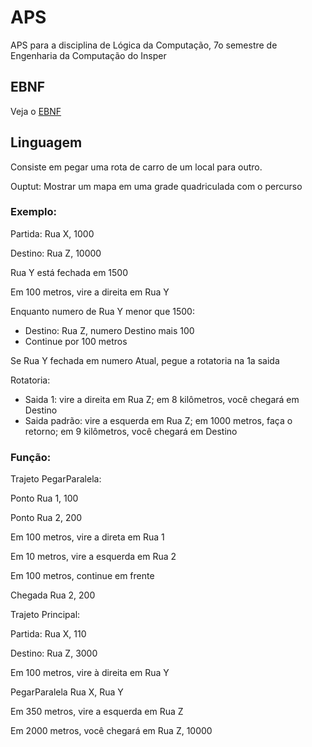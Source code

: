 # APS

APS para a disciplina de Lógica da Computação, 7o semestre de Engenharia da Computação do Insper

## EBNF

Veja o [EBNF](EBNF.md)

## Linguagem

Consiste em pegar uma rota de carro de um local para outro.

Ouptut: Mostrar um mapa em uma grade quadriculada com o percurso

### Exemplo:

Partida: Rua X, 1000

Destino: Rua Z, 10000

Rua Y está fechada em 1500

Em 100 metros, vire a direita em Rua Y

Enquanto numero de Rua Y menor que 1500:
- Destino: Rua Z, numero Destino mais 100
- Continue por 100 metros

Se Rua Y fechada em numero Atual, pegue a rotatoria na 1a saida

Rotatoria:
- Saida 1: vire a direita em Rua Z; em 8 kilômetros, você chegará em Destino
- Saida padrão: vire a esquerda em Rua Z; em 1000 metros, faça o retorno; em 9 kilômetros, você chegará em Destino

### Função:

Trajeto PegarParalela:

Ponto Rua 1, 100

Ponto Rua 2, 200

Em 100 metros, vire a direta em Rua 1

Em 10 metros, vire a esquerda em Rua 2

Em 100 metros, continue em frente

Chegada Rua 2, 200

Trajeto Principal:

Partida: Rua X, 110

Destino: Rua Z, 3000

Em 100 metros, vire à direita em Rua Y

PegarParalela Rua X, Rua Y

Em 350 metros, vire a esquerda em Rua Z

Em 2000 metros, você chegará em Rua Z, 10000

